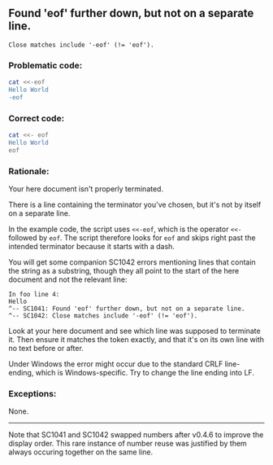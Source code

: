 ## Found 'eof' further down, but not on a separate line.

    Close matches include '-eof' (!= 'eof').

### Problematic code:

```sh
cat <<-eof
Hello World
-eof
```

### Correct code:

```sh
cat <<- eof
Hello World
eof
```
### Rationale:

Your here document isn't properly terminated.

There is a line containing the terminator you've chosen, but it's not by itself on a separate line.

In the example code, the script uses `<<-eof`, which is the operator `<<-` followed by `eof`. The script therefore looks for `eof` and skips right past the intended terminator because it starts with a dash.

You will get some companion SC1042 errors mentioning lines that contain the string as a substring, though they all point to the start of the here document and not the relevant line:

```
In foo line 4:
Hello
^-- SC1041: Found 'eof' further down, but not on a separate line.
^-- SC1042: Close matches include '-eof' (!= 'eof').
```

Look at your here document and see which line was supposed to terminate it. Then ensure it matches the token exactly, and that it's on its own line with no text before or after.

Under Windows the error might occur due to the standard CRLF line-ending, which is Windows-specific.
Try to change the line ending into LF.

### Exceptions:

None.

---
Note that SC1041 and SC1042 swapped numbers after v0.4.6 to improve the display order. This rare instance of number reuse was justified by them always occuring together on the same line.